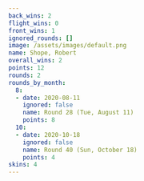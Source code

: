```yaml
---
back_wins: 2
flight_wins: 0
front_wins: 1
ignored_rounds: []
image: /assets/images/default.png
name: Shope, Robert
overall_wins: 2
points: 12
rounds: 2
rounds_by_month:
  8:
  - date: 2020-08-11
    ignored: false
    name: Round 28 (Tue, August 11)
    points: 8
  10:
  - date: 2020-10-18
    ignored: false
    name: Round 40 (Sun, October 18)
    points: 4
skins: 4
---
```

